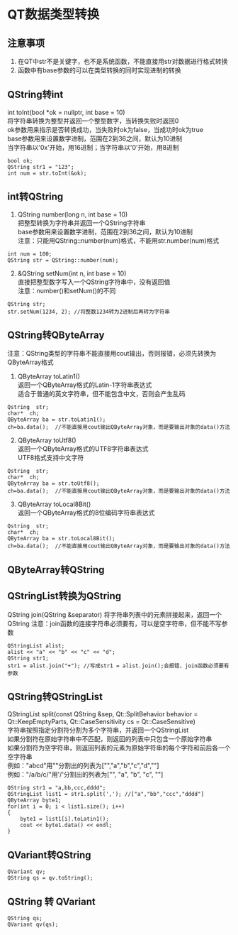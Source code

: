 # QT数据类型转换

## 注意事项
1. 在QT中str不是关键字，也不是系统函数，不能直接用str对数据进行格式转换  
2. 函数中有base参数的可以在类型转换的同时实现进制的转换  

## QString转int
int toInt(bool \*ok = nullptr, int base = 10)  
将字符串转换为整型并返回一个整型数字，当转换失败时返回0  
ok参数用来指示是否转换成功，当失败时ok为false，当成功时ok为true  
base参数用来设置数字进制，范围在2到36之间，默认为10进制  
当字符串以'0x'开始，用16进制；当字符串以'0'开始，用8进制  
```
bool ok;
QString str1 = "123";
int num = str.toInt(&ok);
```

## int转QString
1. QString number(long n, int base = 10)  
把整型转换为字符串并返回一个QString字符串  
base参数用来设置数字进制，范围在2到36之间，默认为10进制  
注意：只能用QString::number(num)格式，不能用str.number(num)格式  
```
int num = 100;
QString str = QString::number(num);
```
2. &QString setNum(int n, int base = 10)  
直接把整型数字写入一个QString字符串中，没有返回值  
注意：number()和setNum()的不同  
```
QString str;
str.setNum(1234, 2); //将整数1234转为2进制后再转为字符串
```

## QString转QByteArray
注意：QString类型的字符串不能直接用cout输出，否则报错，必须先转换为QByteArray格式  
1. QByteArray toLatin1()  
返回一个QByteArray格式的Latin-1字符串表达式  
适合于普通的英文字符串，但不能包含中文，否则会产生乱码  
```
Qstring  str;
char*  ch;
QByteArray ba = str.toLatin1();
ch=ba.data();  //不能直接用cout输出QByteArray对象，而是要输出对象的data()方法
```
2. QByteArray toUtf8()  
返回一个QByteArray格式的UTF8字符串表达式  
UTF8格式支持中文字符  
```
Qstring  str;
char*  ch;
QByteArray ba = str.toUtf8();
ch=ba.data();  //不能直接用cout输出QByteArray对象，而是要输出对象的data()方法
```
3. QByteArray toLocal8Bit()  
返回一个QByteArray格式的8位编码字符串表达式  
```
Qstring  str;
char*  ch;
QByteArray ba = str.toLocal8Bit();
ch=ba.data();  //不能直接用cout输出QByteArray对象，而是要输出对象的data()方法
```

## QByteArray转QString

## QStringList转换为QString
QString join(QString &separator)
将字符串列表中的元素拼接起来，返回一个QString
注意：join函数的连接字符串必须要有，可以是空字符串，但不能不写参数
```
QStringList alist;
alist << "a" << "b" << "c" << "d";
QString str1;
str1 = alist.join("+"); //写成str1 = alist.join();会报错，join函数必须要有参数
```

## QString转QStringList
QStringList split(const QString &sep, Qt::SplitBehavior behavior = Qt::KeepEmptyParts, Qt::CaseSensitivity cs = Qt::CaseSensitive)  
字符串按照指定分割符分割为多个字符串，并返回一个QStringList  
如果分割符在原始字符串中不匹配，则返回的列表中只包含一个原始字符串  
如果分割符为空字符串，则返回列表的元素为原始字符串的每个字符和前后各一个空字符串  
例如："abcd"用""分割出的列表为["","a","b","c","d",""]  
例如："/a/b/c/"用'/'分割出的列表为["", "a", "b", "c", ""]  
```
QString str1 = "a,bb,ccc,dddd";
QStringList list1 = str1.split(','); //["a","bb","ccc","dddd"]
QByteArray byte1;
for(int i = 0; i < list1.size(); i++)
{
    byte1 = list1[i].toLatin1();
    cout << byte1.data() << endl;
}
```

## QVariant转QString
```
QVariant qv;
QString qs = qv.toString();
```

## QString 转 QVariant
```
QString qs;
QVariant qv(qs);
```